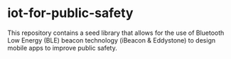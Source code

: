 # iot-for-public-safety
This repository contains a seed library that allows for the use of Bluetooth Low Energy (BLE) beacon technology (iBeacon &amp; Eddystone) to design mobile apps to improve public safety.
